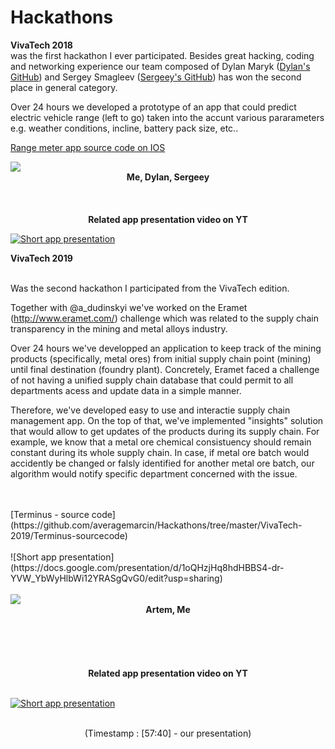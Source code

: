 # Hackathons

**VivaTech 2018**
<br/>
was the first hackathon I ever participated. Besides great hacking, coding and networking experience our team composed of Dylan Maryk ([Dylan's GitHub](https://github.com/dylanmaryk)) and Sergey Smagleev ([Sergeey's GitHub](https://github.com/sergeysmagleev)) has won the second place in general category.
<br/>

Over 24 hours we developed a prototype of an app that could predict electric vehicle range (left to go) taken into the accunt various pararameters e.g. weather conditions, incline, battery pack size, etc.. 
<br/>

[Range meter app source code on IOS](https://github.com/sergeysmagleev/range-meter-ios)
<br/>
 
<div style=""><img src ="https://github.com/averagemarcin/Hackathons/blob/master/Hackathon1.jpg" /></div>
<div align="center">
 <b> Me, Dylan, Sergeey </b>
</div>
<br/><br/><br/>

<div align="center">
 <b>Related app presentation video on YT</b> 
</div>


[![Short app presentation](https://github.com/averagemarcin/Hackathons/blob/master/video1.png)](https://www.youtube.com/watch?v=U6YBg70hosQ)

**VivaTech 2019**

<br/>
Was the second hackathon I participated from the VivaTech edition. 

Together with @a_dudinskyi we've worked on the Eramet (http://www.eramet.com/) challenge which was related to the supply chain transparency in the mining and metal alloys industry. 

Over 24 hours we've developped an application to keep track of the mining products (specifically, metal ores) from initial supply chain point (mining) until final destination (foundry plant). Concretely, Eramet faced a challenge of not having a unified supply chain database that could permit to all departments acess and update data in a simple manner. 

Therefore, we've developed easy to use and interactie supply chain management app. On the top of that, we've implemented "insights" solution that would allow to get updates of the products during its supply chain. For example, we know that a metal ore chemical consistuency should remain constant during its whole supply chain. In case, if metal ore batch would accidently be changed or falsly identified for another metal ore batch, our algorithm would notify specific department concerned with the issue.  

<br/>

<br/>
[Terminus - source code](https://github.com/averagemarcin/Hackathons/tree/master/VivaTech-2019/Terminus-sourcecode)
<br/>


<br/>
![Short app presentation](https://docs.google.com/presentation/d/1oQHzjHq8hdHBBS4-dr-YVW_YbWyHlbWi12YRASgQvG0/edit?usp=sharing)
<br/>

<br/>
 
<div style=""><img src ="https://github.com/averagemarcin/Hackathons/blob/master/VivaTech-2019/TeamTerminus.jpg" /></div>
<div align="center">
 <b> Artem, Me</b>
</div>
<br/><br/><br/>
<br/>


<br/>
<div align="center">
 <b>Related app presentation video on YT</b> 
</div>
<br/>

 [![Short app presentation](https://github.com/averagemarcin/Hackathons/blob/master/Hackathon2.png)](https://tcrn.ch/2Vn66Ly)
 </div>
 <br/>
<div align="center">
 (Timestamp : [57:40] - our presentation)
 </div>
<br/>




